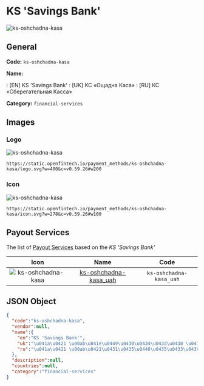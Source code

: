 
# KS 'Savings Bank' 
![ks-oshchadna-kasa](https://static.openfintech.io/payment_methods/ks-oshchadna-kasa/logo.svg?w=400&c=v0.59.26#w200)  

## General 
**Code:** `ks-oshchadna-kasa` 
 
**Name:** 
 
:	[EN] KS 'Savings Bank' 
:	[UK] КС «Ощадна Каса» 
:	[RU] КС «Сберегательная Касса» 
 
**Category:** `financial-services` 
 

## Images 

### Logo 
![ks-oshchadna-kasa](https://static.openfintech.io/payment_methods/ks-oshchadna-kasa/logo.svg?w=400&c=v0.59.26#w200)  

```
https://static.openfintech.io/payment_methods/ks-oshchadna-kasa/logo.svg?w=400&c=v0.59.26#w200
```  

### Icon 
![ks-oshchadna-kasa](https://static.openfintech.io/payment_methods/ks-oshchadna-kasa/icon.svg?w=278&c=v0.59.26#w100)  

```
https://static.openfintech.io/payment_methods/ks-oshchadna-kasa/icon.svg?w=278&c=v0.59.26#w100
```  

## Payout Services 
 
The list of [Payout Services](/payout-services/) based on the _KS 'Savings Bank'_ 

|Icon|Name|Code| 
|:---:|:---:|:---:| 
|![ks-oshchadna-kasa](https://static.openfintech.io/payout_methods/ks-oshchadna-kasa/icon.svg?w=278&c=v0.59.26#w40) |[ks-oshchadna-kasa_uah](/payout-services/ks-oshchadna-kasa_uah/)|`ks-oshchadna-kasa_uah`| 
 

## JSON Object 

```json
{
  "code":"ks-oshchadna-kasa",
  "vendor":null,
  "name":{
    "en":"KS 'Savings Bank'",
    "uk":"\u041a\u0421 \u00ab\u041e\u0449\u0430\u0434\u043d\u0430 \u041a\u0430\u0441\u0430\u00bb",
    "ru":"\u041a\u0421 \u00ab\u0421\u0431\u0435\u0440\u0435\u0433\u0430\u0442\u0435\u043b\u044c\u043d\u0430\u044f \u041a\u0430\u0441\u0441\u0430\u00bb"
  },
  "description":null,
  "countries":null,
  "category":"financial-services"
}
```  
